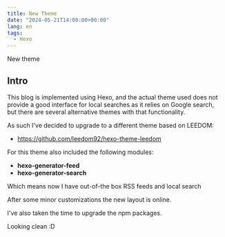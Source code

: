 ```yaml
---
title: New Theme
date: "2024-05-21T14:00:00+00:00"
lang: en
tags:
  - Hexo
---
```


New theme

## Intro ##

This blog is implemented using Hexo, and the actual theme used does not provide a good interface for local searches as it relies on Google search, but there are several alternative themes with that functionality.

As such I've decided to upgrade to a different theme based on LEEDOM:

* <https://github.com/leedom92/hexo-theme-leedom>

For this theme also included the following modules:

* **hexo-generator-feed**
* **hexo-generator-search**

Which means now I have out-of-the box RSS feeds and local search

After some minor customizations the new layout is online.

I've also taken the time to upgrade the npm packages.

Looking clean :D
